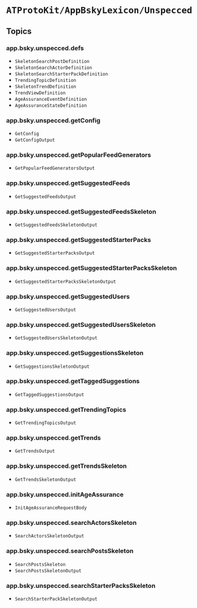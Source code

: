# ``ATProtoKit/AppBskyLexicon/Unspecced``

## Topics

### app.bsky.unspecced.defs

- ``SkeletonSearchPostDefinition``
- ``SkeletonSearchActorDefinition``
- ``SkeletonSearchStarterPackDefinition``
- ``TrendingTopicDefinition``
- ``SkeletonTrendDefinition``
- ``TrendViewDefinition``
- ``AgeAssuranceEventDefinition``
- ``AgeAssuranceStateDefinition``

### app.bsky.unspecced.getConfig

- ``GetConfig``
- ``GetConfigOutput``

### app.bsky.unspecced.getPopularFeedGenerators

- ``GetPopularFeedGeneratorsOutput``

### app.bsky.unspecced.getSuggestedFeeds

- ``GetSuggestedFeedsOutput``

### app.bsky.unspecced.getSuggestedFeedsSkeleton

- ``GetSuggestedFeedsSkeletonOutput``

### app.bsky.unspecced.getSuggestedStarterPacks

- ``GetSuggestedStarterPacksOutput``

### app.bsky.unspecced.getSuggestedStarterPacksSkeleton

- ``GetSuggestedStarterPacksSkeletonOutput``

### app.bsky.unspecced.getSuggestedUsers

- ``GetSuggestedUsersOutput``

### app.bsky.unspecced.getSuggestedUsersSkeleton

- ``GetSuggestedUsersSkeletonOutput``

### app.bsky.unspecced.getSuggestionsSkeleton

- ``GetSuggestionsSkeletonOutput``

### app.bsky.unspecced.getTaggedSuggestions

- ``GetTaggedSuggestionsOutput``

### app.bsky.unspecced.getTrendingTopics

- ``GetTrendingTopicsOutput``

### app.bsky.unspecced.getTrends

- ``GetTrendsOutput``

### app.bsky.unspecced.getTrendsSkeleton

- ``GetTrendsSkeletonOutput``

### app.bsky.unspecced.initAgeAssurance

- ``InitAgeAssuranceRequestBody``

### app.bsky.unspecced.searchActorsSkeleton

- ``SearchActorsSkeletonOutput``

### app.bsky.unspecced.searchPostsSkeleton

- ``SearchPostsSkeleton``
- ``SearchPostsSkeletonOutput``

### app.bsky.unspecced.searchStarterPacksSkeleton

- ``SearchStarterPackSkeletonOutput``
